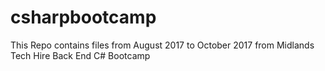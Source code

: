 # csharpbootcamp
This Repo contains files from August 2017 to October 2017 from Midlands Tech Hire Back End C# Bootcamp

